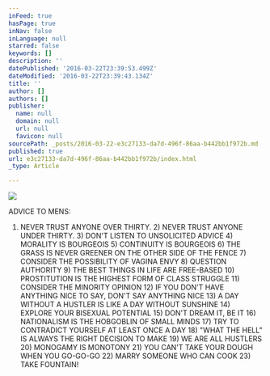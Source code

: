 ```yaml
---
inFeed: true
hasPage: true
inNav: false
inLanguage: null
starred: false
keywords: []
description: ''
datePublished: '2016-03-22T23:39:53.499Z'
dateModified: '2016-03-22T23:39:43.134Z'
title: ''
author: []
authors: []
publisher:
  name: null
  domain: null
  url: null
  favicon: null
sourcePath: _posts/2016-03-22-e3c27133-da7d-496f-86aa-b442bb1f972b.md
published: true
url: e3c27133-da7d-496f-86aa-b442bb1f972b/index.html
_type: Article

---
```

![](https://the-grid-user-content.s3-us-west-2.amazonaws.com/99c93544-368a-417d-bd1c-0913142d38a5.jpg)

ADVICE TO MENS:

1) NEVER TRUST ANYONE OVER THIRTY. 2) NEVER TRUST ANYONE UNDER THIRTY. 3) DON'T LISTEN TO UNSOLICITED ADVICE 4) MORALITY IS BOURGEOIS 5) CONTINUITY IS BOURGEOIS 6) THE GRASS IS NEVER GREENER ON THE OTHER SIDE OF THE FENCE 7) CONSIDER THE POSSIBILITY OF VAGINA ENVY 8) QUESTION AUTHORITY 9) THE BEST THINGS IN LIFE ARE FREE-BASED 10) PROSTITUTION IS THE HIGHEST FORM OF CLASS STRUGGLE 11) CONSIDER THE MINORITY OPINION 12) IF YOU DON'T HAVE ANYTHING NICE TO SAY, DON'T SAY ANYTHING NICE 13) A DAY WITHOUT A HUSTLER IS LIKE A DAY WITHOUT SUNSHINE 14) EXPLORE YOUR BISEXUAL POTENTIAL 15)  DON'T DREAM IT, BE IT 16) NATIONALISM IS THE HOBGOBLIN OF SMALL MINDS 17) TRY TO CONTRADICT YOURSELF AT LEAST ONCE A DAY 18) "WHAT THE HELL" IS ALWAYS THE RIGHT DECISION TO MAKE 19) WE ARE ALL HUSTLERS 20) MONOGAMY IS MONOTONY 21) YOU CAN'T TAKE YOUR DOUGH WHEN YOU GO-GO-GO 22) MARRY SOMEONE WHO CAN COOK 23) TAKE FOUNTAIN!

[][0]

[0]: http://theadvisor.eu/bruce-labruce.html